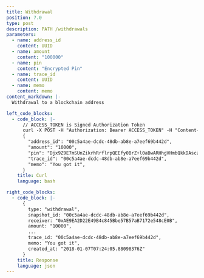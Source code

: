 ```yaml
---
title: Withdrawal
position: 7.0
type: post
description: PATH /withdrawals
parameters:
  - name: address_id
    content: UUID
  - name: amount
    content: "100000"
  - name: pin
    content: "Encrypted Pin"
  - name: trace_id
    content: UUID
  - name: memo
    content: memo
content_markdown: |-
  Withdrawal to a blockchain address

left_code_blocks:
  - code_block: |-
      // ACCESS_TOKEN is Signed Authorization Token
      curl -X POST -H "Authorization: Bearer ACCESS_TOKEN" -H "Content-Type: application/json" https://api.mixin.one/withdrawals -D
      {
        "address_id": "00c5a4ae-dcdc-48db-ab8e-a7eef69b442d",
        "amount": "10000",
        "pin": "Djx9Z9E7mSUnZikrhRrflrpQEEfy0BrZ+l0aBwARHhgVHmbQkkDAsczAu2pU/hnr",
        "trace_id": "00c5a4ae-dcdc-48db-ab8e-a7eef69b442d",
        "memo": "You got it", 
      }
    title: Curl
    language: bash

right_code_blocks:
  - code_block: |-
      {
        type: "withdrawal",
        snapshot_id: "00c5a4ae-dcdc-48db-ab8e-a7eef69b442d",
        receiver: "0xAE9EA2D22E49B4c845Bbe57B57aB7172e548cE0B",
        amount: "10000",
        ...
        trace_id: "00c5a4ae-dcdc-48db-ab8e-a7eef69b442d",
        memo: "You got it",
        created_at: "2018-01-07T07:24:05.88098376Z"
      }
    title: Response
    language: json
---
```

